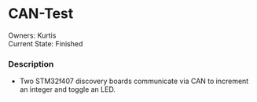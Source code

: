 # CAN-Test
Owners: Kurtis \
Current State: Finished
### Description

* Two STM32f407 discovery boards communicate via CAN to increment an integer and toggle an LED.
